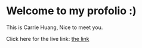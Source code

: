 # Welcome to my profolio :)
This is Carrie Huang, Nice to meet you. 

Click here for the live link: [the link](https://carriehxx.github.io/Carrie-Huang/)
